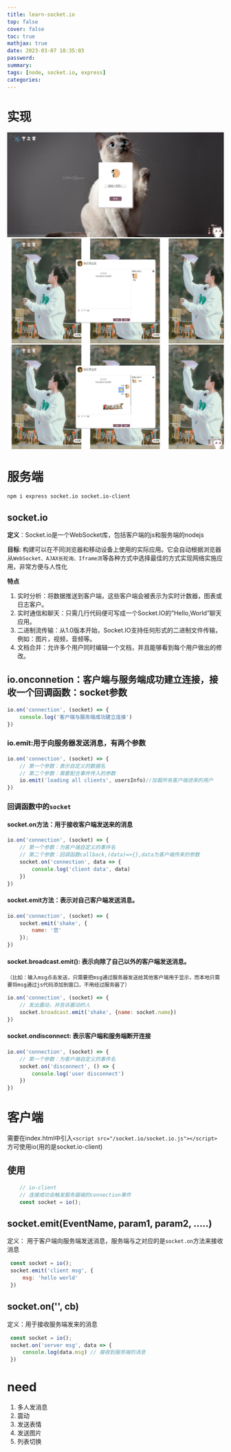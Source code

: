 ```yaml
---
title: learn-socket.io
top: false
cover: false
toc: true
mathjax: true
date: 2023-03-07 18:35:03
password:
summary:
tags: [node, socket.io, express]
categories:
---
```

# 实现
![img.png](img.png)
![img_1.png](img_1.png)
![img_2.png](img_2.png)
# 服务端
    npm i express socket.io socket.io-client
## socket.io
**定义**：Socket.io是一个WebSocket库，包括客户端的js和服务端的nodejs

**目标**: 构建可以在不同浏览器和移动设备上使用的实际应用。它会自动根据浏览器从`WebSocket、AJAX长轮询、Iframe流`等各种方式中选择最佳的方式实现网络实施应用，非常方便与人性化

**特点**
1. 实时分析：将数据推送到客户端，这些客户端会被表示为实时计数器，图表或日志客户。
2. 实时通信和聊天：只需几行代码便可写成一个Socket.IO的”Hello,World”聊天应用。
3. 二进制流传输：从1.0版本开始，Socket.IO支持任何形式的二进制文件传输，例如：图片，视频，音频等。
4. 文档合并：允许多个用户同时编辑一个文档，并且能够看到每个用户做出的修改。

## io.onconnetion：客户端与服务端成功建立连接，接收一个回调函数：socket参数
```js
io.on('connection', (socket) => {
    console.log('客户端与服务端成功建立连接')
})
```
### io.emit:用于向服务器发送消息，有两个参数
```js
io.on('connection', (socket) => {
    // 第一个参数：表示自定义的数据名
    // 第二个参数：需要配合事件传入的参数
    io.emit('loading all clients', usersInfo)//加载所有客户端进来的用户
})
```
### 回调函数中的`socket`
#### socket.on方法：用于接收客户端发送来的消息
```js
io.on('connection', (socket) => {
    // 第一个参数：为客户端自定义的事件名
    // 第二个参数：回调函数callback,(data)=>{},data为客户端传来的参数
    socket.on('connection', data => {
        console.log('client data', data)
    })
})
```
#### socket.emit方法：表示对自己客户端发送消息。
```js
io.on('connection', (socket) => {
    socket.emit('shake', {
        name: '您'
    });
})
```

#### socket.broadcast.emit(): 表示向除了自己以外的客户端发送消息。
    （比如：输入msg点击发送，只需要把msg通过服务器发送给其他客户端用于显示，而本地只需要将msg通过js代码添加到窗口，不用经过服务器了）
```js
io.on('connection', (socket) => {
    // 发出震动，并告诉震动的人
    socket.broadcast.emit('shake', {name: socket.name})
})
```

#### socket.ondisconnect: 表示客户端和服务端断开连接
```js
io.on('connection', (socket) => {
    // 第一个参数：为客户端自定义的事件名
    socket.on('disconnect', () => {
        console.log('user disconnect')
    })
})
```

# 客户端
需要在index.html中引入`<script src="/socket.io/socket.io.js"></script>` 方可使用io(用的是socket.io-client)

## 使用
```js
    // io-client
    // 连接成功会触发服务器端的connection事件
    const socket = io(); 
```
## socket.emit(EventName, param1, param2, …..)
定义： 用于客户端向服务端发送消息，服务端与之对应的是`socket.on`方法来接收消息
```js
 const socket = io();
 socket.emit('client msg', {
     msg: 'hello world'
 })
```
## socket.on('', cb)
定义：用于接收服务端发来的消息
```js
 const socket = io();
 socket.on('server msg', data => {
     console.log(data.msg) // 接收到服务端的消息
 })
```





# need
1. 多人发消息
2. 震动
3. 发送表情
4. 发送图片
5. 列表切换

